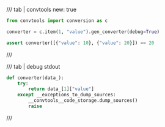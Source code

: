 /// tab | convtools
    new: true

```python
from convtools import conversion as c

converter = c.item(1, "value").gen_converter(debug=True)

assert converter([{"value": 10}, {"value": 20}]) == 20

```
///

/// tab | debug stdout
```python
def converter(data_):
    try:
        return data_[1]["value"]
    except __exceptions_to_dump_sources:
        __convtools__code_storage.dump_sources()
        raise


```
///

